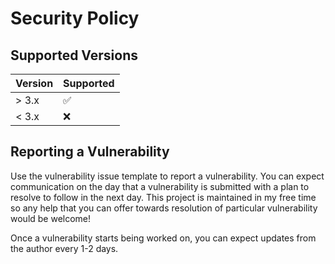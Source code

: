 # Security Policy

## Supported Versions

| Version | Supported          |
| ------- | ------------------ |
| > 3.x   | :white_check_mark: |
| < 3.x   | :x:                |

## Reporting a Vulnerability

Use the vulnerability issue template to report a vulnerability. You can expect communication on the day that a vulnerability is submitted with a plan to resolve to follow in the next day. This project is maintained in my free time so any help that you can offer towards resolution of particular vulnerability would be welcome!

Once a vulnerability starts being worked on, you can expect updates from the author every 1-2 days.
